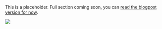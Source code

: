 <!--- begin-section title="Powerful animation with transitions and game loops combined" -->

<!--- begin-lecture title="Merging transitions and game loops" -->

This is a placeholder. Full section coming soon, you can
[read the blogpost version for now](https://swizec.com/blog/behind-the-curve-of-my-bar-donut-chart-%F0%9F%A4%A8/swizec/8968).

![](https://i.imgur.com/hzKOMXi.gif)

<!--- end-lecture -->

<!--- end-section -->
